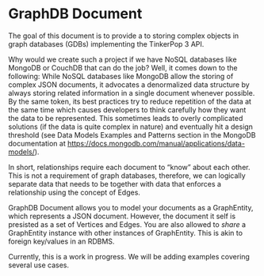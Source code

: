 # GraphDB Document

The goal of this document is to provide a to storing complex objects in graph databases (GDBs) implementing the TinkerPop 3 API. 

Why would we create such a project if we have NoSQL databases like MongoDB or CouchDB that can do the job? Well, it comes down to the following: While NoSQL databases like MongoDB allow the storing of complex JSON documents, it advocates a denormalized data structure by always storing related information in a single document whenever possible. By the same token, its best practices try to reduce repetition of the data at the same time which causes developers to think carefully how they want the data to be represented. This sometimes leads to overly complicated solutions (if the data is quite complex in nature) and eventually hit a design threshold (see Data Models Examples and Patterns section in the MongoDB documentation at https://docs.mongodb.com/manual/applications/data-models/).

In short, relationships require each document to “know” about each other. This is not a requirement of graph databases, therefore, we can logically separate data that needs to be together with data that enforces a relationship using the concept of Edges.

GraphDB Document allows you to model your documents as a GraphEntity, which represents a JSON document. However, the document it self is presisted as a set of Vertices and Edges. You are also allowed to *share* a GraphEntity instance with other instances of GraphEntity. This is akin to foreign key/values in an RDBMS. 

Currently, this is a work in progress. We will be adding examples covering several use cases.
